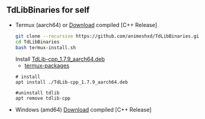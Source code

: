 ## TdLibBinaries for self

- Termux (aarch64) or [Download](https://github.com/animeshxd/TdLibBinaries/releases/download/1.7.9-aarch64/tdlib_termux_1_7_9_aarch64.zip) compiled [C++ Release]
  ```bash
  git clone --recursive https://github.com/animeshxd/TdLibBinaries.git
  cd TdLibBinaries
  bash termux-install.sh
  ```
  Install [TdLib-cpp_1.7.9_aarch64.deb](https://github.com/animeshxd/TdLibBinaries/releases/download/1.7.9/TdLib_termux_1.7.9_aarch64.deb)
  - [termux-packages](https://github.com/animeshxd/termux-packages/tree/master/deb/TdLib-cpp/tdlib) 
  ```
  # install
  apt install ./TdLib-cpp_1.7.9_aarch64.deb

  #uninstall tdlib
  apt remove tdlib-cpp
  ```
- Windows (amd64)
  [Download](https://github.com/animeshxd/TdLibBinaries/releases/download/1.7.9/tdlib_windows_1_7_9_amd64.zip) compiled [C++ Release]
